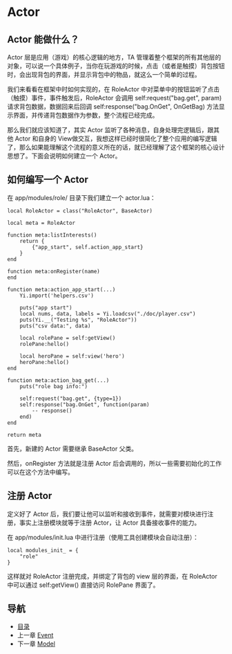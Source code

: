 # Actor

## Actor 能做什么？ ##

Actor 层是应用（游戏）的核心逻辑的地方，TA 管理着整个框架的所有其他层的对象，可以说一个具体例子，当你在玩游戏的时候，点击（或者是触摸）背包按钮时，会出现背包的界面，并显示背包中的物品，就这么一个简单的过程。

我们来看看在框架中时如何实现的，在 RoleActor 中对菜单中的按钮监听了点击（触摸）事件，事件触发后，RoleActor 会调用 self:request("bag.get", param) 请求背包数据，数据回来后回调 self:response("bag.OnGet", OnGetBag) 方法显示界面，并传递背包数据作为参数，整个流程已经完成。

那么我们就应该知道了，其实 Actor 监听了各种消息，自身处理完逻辑后，跟其他 Actor 和自身的 View做交互，我想这样已经时很简化了整个应用的编写逻辑了，那么如果能理解这个流程的意义所在的话，就已经理解了这个框架的核心设计思想了。下面会说明如何建立一个 Actor。

## 如何编写一个 Actor ##

在 app/modules/role/ 目录下我们建立一个 actor.lua：

	local RoleActor = class("RoleActor", BaseActor)

	local meta = RoleActor

	function meta:listInterests()
		return {
			{"app_start", self.action_app_start}
		}
	end

	function meta:onRegister(name)
	end

	function meta:action_app_start(...)
		Yi.import('helpers.csv')

		puts("app start")
		local nums, data, labels = Yi.loadcsv("./doc/player.csv")
		puts(Yi.__("Testing %s", "RoleActor"))
		puts("csv data:", data)

		local rolePane = self:getView()
		rolePane:hello()

		local heroPane = self:view('hero')
		heroPane:hello()
	end

	function meta:action_bag_get(...)
		puts("role bag info:")

		self:request("bag.get", {type=1})
		self:response("bag.OnGet", function(param)
			-- response()
		end)
	end

	return meta

首先，新建的 Actor 需要继承 BaseActor 父类。

然后，onRegister 方法就是注册 Actor 后会调用的，所以一些需要初始化的工作可以在这个方法中编写。

## 注册 Actor ##

定义好了 Actor 后，我们要让他可以监听和接收到事件，就需要对模块进行注册，事实上注册模块就等于注册 Actor，让 Actor 具备接收事件的能力。

在 app/modules/init.lua 中进行注册（使用工具创建模块会自动注册）：

	local modules_init_ = {
		"role"
	}

这样就对 RoleActor 注册完成，并绑定了背包的 view 层的界面，在 RoleActor 中可以通过 self:getView() 直接访问 RolePane 界面了。

## 导航
- [目录](00.md)
- 上一章 [Event](01.md)
- 下一章 [Model](03.md)